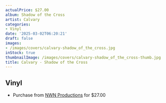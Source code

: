 ```yaml
---
actualPrice: $27.00
album: Shadow of the Cross
artist: Calvary
categories:
- Vinyl
date: '2025-03-02T06:20:21'
draft: false
images:
- /images/covers/calvary-shadow_of_the_cross.jpg
inStock: true
thumbnailImage: /images/covers/calvary-shadow_of_the_cross-thumb.jpg
title: Calvary - Shadow of the Cross
---
```


## Vinyl
* Purchase from [NWN Productions](http://shop.nwnprod.com/index.php?route=product/product&path=75&product_id=47499&sort=pd.name&order=ASC) for $27.00
